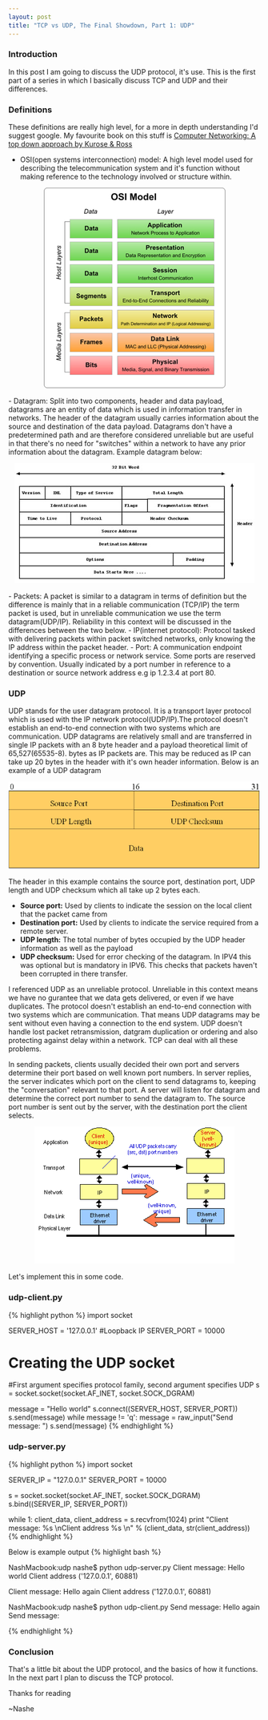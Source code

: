 ```yaml
---
layout: post
title: "TCP vs UDP, The Final Showdown, Part 1: UDP"
---
```


### Introduction
In this post I am going to discuss the UDP protocol, it's use. This is the first part of a series in which I basically discuss TCP and UDP and their differences. 
### Definitions
These definitions are really high level, for a more in depth understanding I'd suggest google. My favourite book on this stuff is [Computer Networking: A top down approach by Kurose & Ross](https://www.amazon.co.uk/Computer-Networking-Top-Down-James-Kurose/dp/0136079679)

- OSI(open systems interconnection) model: A high level model used for describing the telecommunication system and it's function without making reference to the technology involved or structure within.
<p align="center">
	<img src="/assets/osi-model.jpg" alt="OSI model"> 
</p>
- Datagram: Split into two components, header and data payload, datagrams are an entity of data which is used in information transfer in networks. The header of the datagram usually carries information about the source and destination of the data payload. Datagrams don't have a predetermined path and are therefore considered unreliable but are useful in that there's no need for "switches" within a network to have any prior information about the datagram. Example datagram below: 
<p align="center">
	<img src="/assets/datagram-example.jpg" alt="Example datagram">
</p>
- Packets: A packet is similar to a datagram in terms of definition but the difference is mainly that in a reliable communication (TCP/IP) the term packet is used, but in unreliable communication we use the term datagram(UDP/IP). Reliability in this context will be discussed in the differences between the two below.
- IP(internet protocol): Protocol tasked with delivering packets within packet switched networks, only knowing the IP address within the packet header.
- Port: A communication endpoint identifying a specific process or network service. Some ports are reserved by convention. Usually indicated by a port number in reference to a destination or source network address e.g ip 1.2.3.4 at port 80. 

### UDP
UDP stands for the user datagram protocol. It is a transport layer protocol which is used with the IP network protocol(UDP/IP).The protocol doesn't establish an end-to-end connection with two systems which are communication. UDP datagrams are relatively small and are transferred in single IP packets with an 8 byte header and a payload theoretical limit of 65,527(65535-8). bytes as IP packets are. This may be reduced as IP can take up 20 bytes in the header with it's own header information. Below is an example of a UDP datagram

<p align="center">
	<img src="/assets/udp-datagram.png">
</p>

The header in this example contains the source port, destination port, UDP length and UDP checksum which all take up 2 bytes each.
- **Source port:** Used by clients to indicate the session on the local client that the packet came from
- **Destination port:** Used by clients to indicate the service required from a remote server.
- **UDP length:** The total number of bytes occupied by the UDP header information as well as the payload
- **UDP checksum:** Used for error checking of the datagram. In IPV4 this was optional but is mandatory in IPV6. This checks that packets haven't been corrupted in there transfer.

 I referenced UDP as an unreliable protocol. Unreliable in this context means we have no gurantee that we data gets delivered, or even if we have duplicates. The protocol doesn't establish an end-to-end connection with two systems which are communication. That means UDP datagrams may be sent without even having a connection to the end system. UDP doesn't handle lost packet retransmission, datgram duplication or ordering and also protecting against delay within a network. TCP can deal with all these problems. 

In sending packets, clients usually decided their own port and servers determine their port based on well known port numbers. In server replies, the server indicates which port on the client to send datagrams to, keeping the "conversation" relevant to that port. A server will listen for datagram and determine the correct port number to send the datagram to. The source port number is sent out by the server, with the destination port the client selects.

<p align="center">
	<img src="/assets/ports-udp.png">
</p>Let's implement this in some code.

### udp-client.py
{% highlight python %}
import socket

SERVER_HOST = '127.0.0.1' #Loopback IP
SERVER_PORT = 10000

# Creating the UDP socket
#First argument specifies protocol family, second argument specifies UDP
s = socket.socket(socket.AF_INET, socket.SOCK_DGRAM)

message = "Hello world"
s.connect((SERVER_HOST, SERVER_PORT))
s.send(message)
while message != 'q':
    message = raw_input("Send message: ")
    s.send(message)
{% endhighlight %}

### udp-server.py
{% highlight python %}
import socket

SERVER_IP = "127.0.0.1"
SERVER_PORT = 10000

s = socket.socket(socket.AF_INET, socket.SOCK_DGRAM)
s.bind((SERVER_IP, SERVER_PORT))

while 1:
  client_data, client_address  = s.recvfrom(1024)
  print "Client message: %s \nClient address %s \n" % (client_data, str(client_address))
{% endhighlight %}

Below is example output
{% highlight bash %}

NashMacbook:udp nashe$ python udp-server.py 
Client message: Hello world 
Client address ('127.0.0.1', 60881) 

Client message: Hello again 
Client address ('127.0.0.1', 60881) 


NashMacbook:udp nashe$ python udp-client.py 
Send message: Hello again
Send message: 

{% endhighlight %}
  
### Conclusion

That's a little bit about the UDP protocol, and the basics of how it functions. In the next part I plan to discuss the TCP protocol.

Thanks for reading

~Nashe
